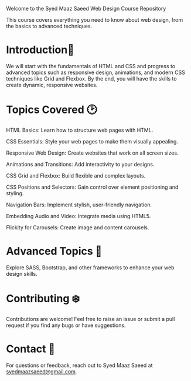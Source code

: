 Welcome to the Syed Maaz Saeed Web Design Course Repository

This course covers everything you need to know about web design, from the basics to advanced techniques.

<h1>Introduction🔑</h1>

We will start with the fundamentals of HTML and CSS and progress to advanced topics such as responsive design, animations, and modern CSS techniques like Grid and Flexbox. By the end, you will have the skills to create dynamic, responsive websites.

<h1>Topics Covered 🕑</h1>

HTML Basics: Learn how to structure web pages with HTML.

CSS Essentials: Style your web pages to make them visually appealing.

Responsive Web Design: Create websites that work on all screen sizes.

Animations and Transitions: Add interactivity to your designs.

CSS Grid and Flexbox: Build flexible and complex layouts.

CSS Positions and Selectors: Gain control over element positioning and styling.

Navigation Bars: Implement stylish, user-friendly navigation.

Embedding Audio and Video: Integrate media using HTML5.

Flickity for Carousels: Create image and content carousels.

<h1>Advanced Topics 🚀</h1>

Explore SASS, Bootstrap, and other frameworks to enhance your web design skills.

<h1>Contributing ❄️</h1>

Contributions are welcome! Feel free to raise an issue or submit a pull request if you find any bugs or have suggestions.

<h1>Contact 🔗 </h1>

For questions or feedback, reach out to Syed Maaz Saeed at syedmaazsaeed@gmail.com.

